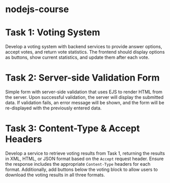 # nodejs-course

# Task 1: Voting System

Develop a voting system with backend services to provide answer options, accept votes, and return vote statistics. The frontend should display options as buttons, show current statistics, and update them after each vote.

# Task 2: Server-side Validation Form

Simple form with server-side validation that uses EJS to render HTML from the server. Upon successful validation, the server will display the submitted data. If validation fails, an error message will be shown, and the form will be re-displayed with the previously entered data.

# Task 3: Content-Type & Accept Headers

Develop a service to retrieve voting results from Task 1, returning the results in XML, HTML, or JSON format based on the `Accept` request header. Ensure the response includes the appropriate `Content-Type` headers for each format. Additionally, add buttons below the voting block to allow users to download the voting results in all three formats.
